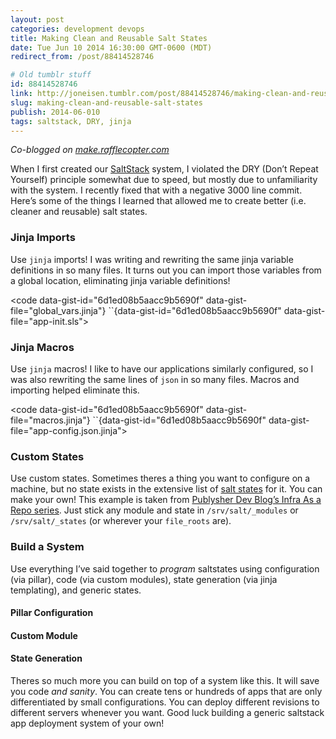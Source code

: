 ```yaml
---
layout: post
categories: development devops
title: Making Clean and Reusable Salt States
date: Tue Jun 10 2014 16:30:00 GMT-0600 (MDT)
redirect_from: /post/88414528746

# Old tumblr stuff
id: 88414528746
link: http://joneisen.tumblr.com/post/88414528746/making-clean-and-reusable-salt-states
slug: making-clean-and-reusable-salt-states
publish: 2014-06-010
tags: saltstack, DRY, jinja
---
```



*Co-blogged on [make.rafflecopter.com](http://make.rafflecopter.com/clean-salt-states.html)*

When I first created our [SaltStack](http://saltstack.org) system, I violated the DRY (Don’t Repeat Yourself) principle somewhat due to speed, but mostly due to unfamiliarity with the system. I recently fixed that with a negative 3000 line commit. Here’s some of the things I learned that allowed me to create better (i.e. cleaner and reusable) salt states.

### Jinja Imports

Use `jinja` imports! I was writing and rewriting the same jinja variable definitions in so many files. It turns out you can import those variables from a global location, eliminating jinja variable definitions!

<code data-gist-id="6d1ed08b5aacc9b5690f" data-gist-file="global_vars.jinja"} ``{data-gist-id="6d1ed08b5aacc9b5690f" data-gist-file="app-init.sls"></code>

### Jinja Macros

Use `jinja` macros! I like to have our applications similarly configured, so I was also rewriting the same lines of `json` in so many files. Macros and importing helped eliminate this.

<code data-gist-id="6d1ed08b5aacc9b5690f" data-gist-file="macros.jinja"} ``{data-gist-id="6d1ed08b5aacc9b5690f" data-gist-file="app-config.json.jinja"></code>

### Custom States

Use custom states. Sometimes theres a thing you want to configure on a machine, but no state exists in the extensive list of [salt states](http://docs.saltstack.com/en/latest/ref/states/all/index.html) for it. You can make your own! This example is taken from [Publysher Dev Blog’s Infra As a Repo series](http://blog.publysher.nl/2013/08/infra-as-repo-securing-your.html). Just stick any module and state in `/srv/salt/_modules` or `/srv/salt/_states` (or wherever your `file_roots` are).

<code data-gist-id="de07bf489986754402fc" data-gist-file="_modules-ufw.py" data-gist-line="1-3,15-19"></code>
<code data-gist-id="de07bf489986754402fc" data-gist-file="_states-ufw.py" data-gist-line="62,76-78"></code>

### Build a System

Use everything I’ve said together to *program* saltstates using configuration (via pillar), code (via custom modules), state generation (via jinja templating), and generic states.

#### Pillar Configuration

<code data-gist-id="ea0553959c8ce3f7f778" data-gist-file="pillar-appspecs.sls"></code>

#### Custom Module

<code data-gist-id="ea0553959c8ce3f7f778" data-gist-file="roots-_modules-generics.py" data-gist-line="10-19"></code>

#### State Generation

<code data-gist-id="ea0553959c8ce3f7f778" data-gist-file="roots-apps-init.sls" data-gist-line="7-21,42-52"></code>

Theres so much more you can build on top of a system like this. It will save you code *and sanity*. You can create tens or hundreds of apps that are only differentiated by small configurations. You can deploy different revisions to different servers whenever you want. Good luck
building a generic saltstack app deployment system of your own!


